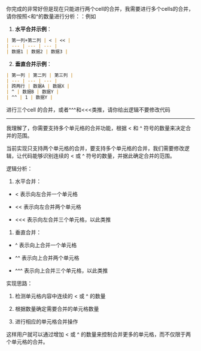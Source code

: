你完成的非常好但是现在只能进行两个cell的合并，我需要进行多个cells的合并，请你按照<和^的数量进行分析：：例如  
1. **水平合并示例**：  
```markdown  
| 第一列+第二列 | < | << |  
| --- | --- | --- |  
| 数据1 | 数据2 | 数据3 |  
```  
  
2. **垂直合并示例**：  
```markdown  
| 第一列 | 第二列 | 第三列 |  
| --- | --- | --- |  
| 跨两行 | 数据A | 数据X |  
| ^ | 数据B | 数据Y |  
| ^^ | 1 | 数据Y |  
```  
进行三个cell 的合并，或者^^^和<<<类推，请你给出逻辑不要修改代码

---

我理解了，你需要支持多个单元格的合并功能，根据 < 和 ^ 符号的数量来决定合并的范围。

当前实现只支持两个单元格的合并，要支持多个单元格的合并，我们需要修改逻辑，让代码能够识别连续的 < 或 ^ 符号的数量，并据此确定合并的范围。

逻辑分析：

1. 水平合并：

- < 表示向左合并一个单元格

- << 表示向左合并两个单元格

- <<< 表示向左合并三个单元格，以此类推

1. 垂直合并：

- ^ 表示向上合并一个单元格

- ^^ 表示向上合并两个单元格

- ^^^ 表示向上合并三个单元格，以此类推

实现思路：

1. 检测单元格内容中连续的 < 或 ^ 的数量

2. 根据数量确定需要合并的单元格数量

3. 进行相应的单元格合并操作

这样用户就可以通过增加 < 或 ^ 的数量来控制合并更多的单元格，而不仅限于两个单元格的合并。
